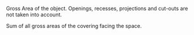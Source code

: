 Gross Area of the object. Openings, recesses, projections and cut-outs are not taken into account.


<!-- comment -->


Sum of all gross areas of the covering facing the space.


